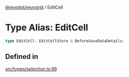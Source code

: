 [@revolist/revogrid](README.md) / EditCell

# Type Alias: EditCell

```ts
type EditCell: EditCellStore & BeforeSaveDataDetails;
```

## Defined in

[src/types/selection.ts:99](https://github.com/revolist/revogrid/blob/69db770b4dd0e83354c8d987e03567beaf944291/src/types/selection.ts#L99)
